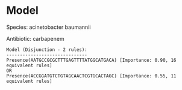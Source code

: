 
# Model

Species: acinetobacter baumannii

Antibiotic: carbapenem

```
Model (Disjunction - 2 rules):
------------------------------
Presence(AATGCCGCGCTTTGAGTTTTATGGCATGACA) [Importance: 0.90, 16 equivalent rules]
OR
Presence(ACCGGATGTCTGTAGCAACTCGTGCACTAGC) [Importance: 0.55, 11 equivalent rules]

```

